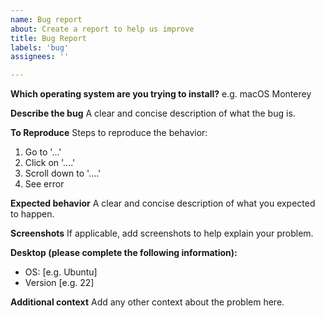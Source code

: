 ```yaml
---
name: Bug report
about: Create a report to help us improve
title: Bug Report
labels: 'bug'
assignees: ''

---
```


**Which operating system are you trying to install?**
e.g. macOS Monterey

**Describe the bug**
A clear and concise description of what the bug is.

**To Reproduce**
Steps to reproduce the behavior:
1. Go to '...'
2. Click on '....'
3. Scroll down to '....'
4. See error

**Expected behavior**
A clear and concise description of what you expected to happen.

**Screenshots**
If applicable, add screenshots to help explain your problem.

**Desktop (please complete the following information):**
 - OS: [e.g. Ubuntu]
 - Version [e.g. 22]

**Additional context**
Add any other context about the problem here.
